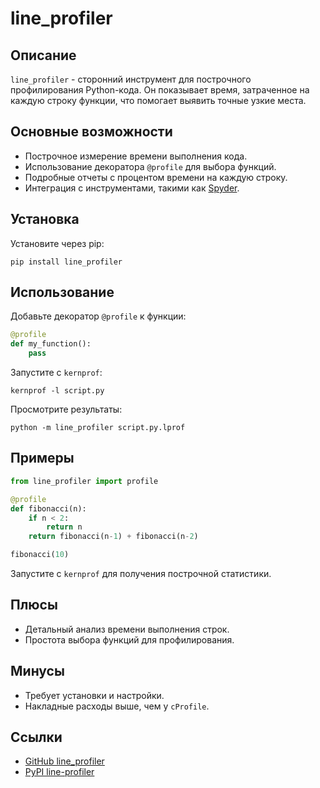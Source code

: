 # line_profiler

## Описание
`line_profiler` - сторонний инструмент для построчного профилирования Python-кода. Он показывает время, затраченное на каждую строку функции, что помогает выявить точные узкие места.

## Основные возможности
- Построчное измерение времени выполнения кода.
- Использование декоратора `@profile` для выбора функций.
- Подробные отчеты с процентом времени на каждую строку.
- Интеграция с инструментами, такими как [Spyder](https://www.spyder-ide.org/).

## Установка
Установите через pip:
```
pip install line_profiler
```

## Использование
Добавьте декоратор `@profile` к функции:
```python
@profile
def my_function():
    pass
```
Запустите с `kernprof`:
```
kernprof -l script.py
```
Просмотрите результаты:
```
python -m line_profiler script.py.lprof
```

## Примеры
```python
from line_profiler import profile

@profile
def fibonacci(n):
    if n < 2:
        return n
    return fibonacci(n-1) + fibonacci(n-2)

fibonacci(10)
```
Запустите с `kernprof` для получения построчной статистики.

## Плюсы
- Детальный анализ времени выполнения строк.
- Простота выбора функций для профилирования.

## Минусы
- Требует установки и настройки.
- Накладные расходы выше, чем у `cProfile`.

## Ссылки
- [GitHub line_profiler](https://github.com/pyutils/line_profiler)
- [PyPI line-profiler](https://pypi.org/project/line-profiler/)